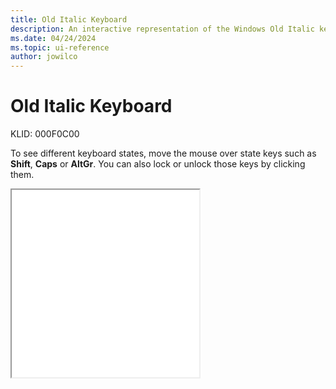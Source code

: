 ```yaml
---
title: Old Italic Keyboard
description: An interactive representation of the Windows Old Italic keyboard. To see different keyboard states, click or move the mouse over the state keys.
ms.date: 04/24/2024
ms.topic: ui-reference
author: jowilco
---
```


# Old Italic Keyboard

KLID: 000F0C00

To see different keyboard states, move the mouse over state keys such as **Shift**, **Caps** or **AltGr**. You can also lock or unlock those keys by clicking them.

<iframe src="kbdoldit.html" height="300"></iframe>
